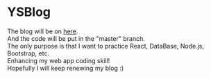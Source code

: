 # YSBlog
The blog will be on [here](https://yoyoshih.github.io/YSBlog/).  
And the code will be put in the "master" branch.  
The only purpose is that I want to practice React, DataBase, Node.js, Bootstrap, etc.  
Enhancing my web app coding skill!  
Hopefully I will keep renewing my blog :)
